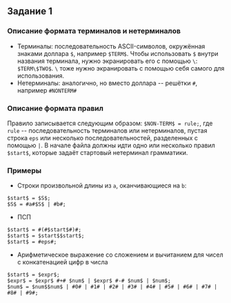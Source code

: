 ## Задание 1

### Описание формата терминалов и нетерминалов

* Терминалы: последовательность ASCII-символов, окружённая знаками доллара `$`, например `$TERM$`. Чтобы использовать `$` внутри названия терминала, нужно экранировать его с помощью `\`: `$TERM\$TWO$`. `\` тоже нужно экранировать с помощью себя самого для использования. 
* Нетерминалы: аналогично, но вместо доллара -- решётки `#`, например `#NONTERM#`

### Описание формата правил

Правило записывается следующим образом: `$NON-TERM$ = rule;`, где `rule` -- последовательность терминалов или нетерминалов, пустая строка `eps` или несколько последовательностей, разделенных с помощью `|`. 
В начале файла должны идти одно или несколько правил `$start$`, которые задаёт стартовый нетерминал грамматики.

### Примеры

- Строки произвольной длины из `a`, оканчивающиеся на `b`:
```
$start$ = $S$;
$S$ = #a#$S$ | #b#;
```

- ПСП
```
$start$ = #(#$start$#)#;
$start$ = $start$$start$;
$start$ = #eps#;
```

- Арифметическое выражение со сложением и вычитанием для чисел с конкатенацией цифр в числа

```
$start$ = $expr$;
$expr$ = $expr$ #+# $num$ | $expr$ #-# $num$ | $num$;
$num$ = $num$$num$ | #0# | #1# | #2# | #3# | #4# | #5# | #6# | #7# | #8# | #9#;

```
